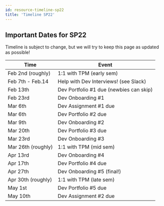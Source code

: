 ```yaml
---
id: resource-timeline-sp22
title: 'Timeline SP22'
---
```


## Important Dates for SP22

Timeline is subject to change, but we will try to keep this page as updated as
possible!

| Time               | Event                                   |
| ------------------ | --------------------------------------- |
| Feb 2nd (roughly)  | 1:1 with TPM (early sem)                |
| Feb 7th - Feb.14   | Help with Dev Interviews! (see Slack)   |
| Feb 13th           | Dev Portfolio #1 due (newbies can skip) |
| Feb 23rd           | Dev Onboarding #1                       |
| Mar 6th            | Dev Assignment #1 due                   |
| Mar 6th            | Dev Portfolio #2 due                    |
| Mar 9th            | Dev Onboarding #2                       |
| Mar 20th           | Dev Portfolio #3 due                    |
| Mar 23rd           | Dev Onboarding #3                       |
| Mar 26th (roughly) | 1:1 with TPM (mid sem)                  |
| Apr 13rd           | Dev Onboarding #4                       |
| Apr 17th           | Dev Portfolio #4 due                    |
| Apr 27th           | Dev Onboarding #5 (final!)              |
| Apr 30th (roughly) | 1:1 with TPM (late sem)                 |
| May 1st            | Dev Portfolio #5 due                    |
| May 10th           | Dev Assignment #2 due                   |
